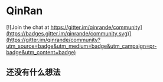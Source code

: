 # QinRan

[![Join the chat at https://gitter.im/qinrande/community](https://badges.gitter.im/qinrande/community.svg)](https://gitter.im/qinrande/community?utm_source=badge&utm_medium=badge&utm_campaign=pr-badge&utm_content=badge)

## 还没有什么想法
